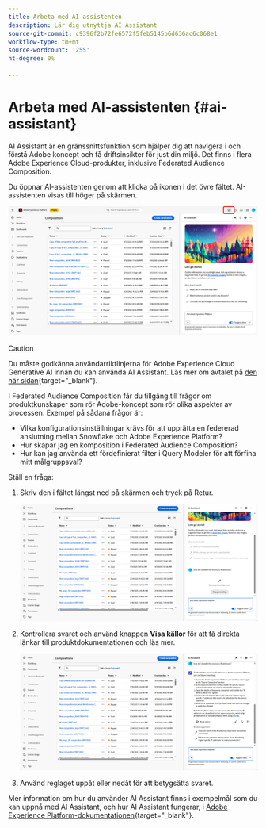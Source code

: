 ```yaml
---
title: Arbeta med AI-assistenten
description: Lär dig utnyttja AI Assistant
source-git-commit: c9396f2b72fe6572f5feb5145b6d636ac6c068e1
workflow-type: tm+mt
source-wordcount: '255'
ht-degree: 0%

---
```


# Arbeta med AI-assistenten {#ai-assistant}

AI Assistant är en gränssnittsfunktion som hjälper dig att navigera i och förstå Adobe koncept och få driftsinsikter för just din miljö. Det finns i flera Adobe Experience Cloud-produkter, inklusive Federated Audience Composition.

Du öppnar AI-assistenten genom att klicka på ikonen i det övre fältet. AI-assistenten visas till höger på skärmen.

![](assets/do-not-localize/ai-assistant-open.png)


>[!CAUTION]
>
>Du måste godkänna användarriktlinjerna för Adobe Experience Cloud Generative AI innan du kan använda AI Assistant. Läs mer om avtalet på [den här sidan](https://experienceleague.adobe.com/en/docs/experience-platform/ai-assistant/home){target="_blank"}.

I Federated Audience Composition får du tillgång till frågor om produktkunskaper som rör Adobe-koncept som rör olika aspekter av processen. Exempel på sådana frågor är:

* Vilka konfigurationsinställningar krävs för att upprätta en federerad anslutning mellan Snowflake och Adobe Experience Platform?
* Hur skapar jag en komposition i Federated Audience Composition?
* Hur kan jag använda ett fördefinierat filter i Query Modeler för att förfina mitt målgruppsval?

Ställ en fråga:

1. Skriv den i fältet längst ned på skärmen och tryck på Retur.

   ![](assets/do-not-localize/ai-assistant-ask.png)

1. Kontrollera svaret och använd knappen **Visa källor** för att få direkta länkar till produktdokumentationen och läs mer.

   ![](assets/do-not-localize/ai-assistant-answer.png)

1. Använd reglaget uppåt eller nedåt för att betygsätta svaret.

Mer information om hur du använder AI Assistant finns i exempelmål som du kan uppnå med AI Assistant, och hur AI Assistant fungerar, i [Adobe Experience Platform-dokumentationen](https://experienceleague.adobe.com/en/docs/experience-platform/ai-assistant/home){target="_blank"}.
